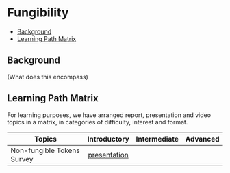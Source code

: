 # Fungibility

- [Background](#background)
- [Learning Path Matrix](#learning-path-matrix)

## Background

(What does this encompass)

## Learning Path Matrix 

For learning purposes, we have arranged report, presentation and video topics in a matrix, in categories of difficulty, interest and format.

| Topics                     |                         Introductory                         | Intermediate | Advanced |
| -------------------------- | :----------------------------------------------------------: | :----------: | :------: |
| Non-fungible Tokens Survey | [presentation](digital-assets/nft-landscape-1/sources/PITCHME.link.md) |              |          |